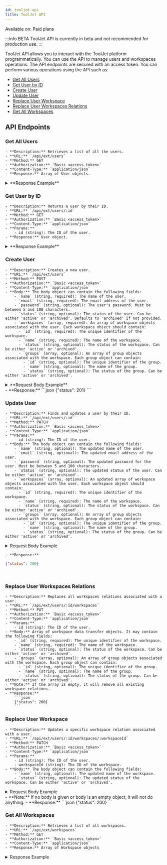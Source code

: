 ```yaml
---
id: tooljet-api
title: ToolJet API
---
```

<div className='badge badge--primary heading-badge'>Available on: Paid plans</div>

:::info BETA
ToolJet API is currently in beta and not recommended for production use.
:::

ToolJet API allows you to interact with the ToolJet platform programmatically. You can use the API to manage users and workspaces operations. The API endpoints are secured with an access token. You can perform various operations using the API such as:

 - [Get All Users](#get-all-users)
 - [Get User by ID](#get-user-by-id)
 - [Create User](#create-user)
 - [Update User](#update-user)
 - [Replace User Workspace](#replace-user-workspace)
 - [Replace User Workspaces Relations](#replace-user-workspaces-relations)
 - [Get All Workspaces](#get-all-workspaces)

## API Endpoints

### **Get All Users**
    - **Description:** Retrieves a list of all the users.
    - **URL:** `/api/ext/users`
    - **Method:** GET
    - **Authorization:** `Basic <access_token>`
    - **Content-Type:** `application/json`
    - **Response:** Array of User objects.
  <details>
  <summary>**Response Example**</summary>
```json
[
    {
      "id": "5b1608df-5e14-474b-b304-919623a9be57",
      "name": "Sam Oliver",
      "email": "sam@example.com",
      "status": "active",
      "workspaces": [
        {
          "id": "a831db72-c3d2-4b36-a98e-0023ffb15e66",
          "name": "demo-workspace",
          "status": "active",
          "groups": [
            {
              "id": "b3ae95dd-b1ca-4a21-abac-b321ee76698e",
              "name": "all_users"
            },
            {
              "id": "1830a113-24e5-4e33-8af2-e6502d477239",
              "name": "admin"
            }
          ]
        }
      ]
    },
    {
        "id": "919623a-5e14-4v4b-63b4-3343a9be57",
        "name": "David Smith",
        "email": "david@example.com",
        "status": "active",
        "workspaces": [
          {
            "id": "a831db72-c3d2-4b36-a98e-0023ffb15e66",
            "name": "demo-workspace",
            "status": "active",
            "groups": [
              {
                "id": "b3ae95dd-b1ca-4a21-abac-b321ee76698e",
                "name": "all_users"
              },
              {
                "id": "1830a113-24e5-4e33-8af2-e6502d477239",
                "name": "admin"
              }
            ]
          },
          {
              "id": "b8a0c07d-2430-46fd-ba71-2a71e48fde30",
              "name": "team-spac",
              "status": "active",
              "groups": [
                  {
                      "id": "7f7af977-a7e7-49e3-a08a-2dffce6f5942",
                      "name": "all_users"
                  },
                  {
                      "id": "eda68cf3-b70d-455f-8a2a-8cd4bbff77a6",
                      "name": "admin"
                  }
              ]
          }
        ]
      }
  ]
```
</details>

### **Get User by ID**
    - **Description:** Returns a user by their ID.
    - **URL:** `/api/ext/users/:id`
    - **Method:** GET
    - **Authorization:** `Basic <access_token>`
    - **Content-Type:** `application/json`
    - **Params:**
        - id (string): The ID of the user.
    - **Response:** User object.
  <details>
  <summary>**Response Example**</summary>
```json
{
    "id": "5b1608df-5e14-474b-b304-919623a9be57",
    "name": "Sam Oliver",
    "email": "sam@example.com",
    "status": "active",
    "workspaces": [
        {
            "id": "a831db72-c3d2-4b36-a98e-0023ffb15e66",
            "name": "demo-workspace",
            "status": "active",
            "groups": [
                {
                    "id": "b3ae95dd-b1ca-4a21-abac-b321ee76698e",
                    "name": "all_users"
                },
                {
                    "id": "1830a113-24e5-4e33-8af2-e6502d477239",
                    "name": "admin"
                }
            ]
        },
        {
            "id": "b8a0c07d-2430-46fd-ba71-2a71e48fde30",
            "name": "team-spac",
            "status": "active",
            "groups": [
                {
                    "id": "7f7af977-a7e7-49e3-a08a-2dffce6f5942",
                    "name": "all_users"
                },
                {
                    "id": "eda68cf3-b70d-455f-8a2a-8cd4bbff77a6",
                    "name": "admin"
                }
            ]
        }
    ]
}
```
</details>


### **Create User**
    - **Description:** Creates a new user.
    - **URL:** `/api/ext/users`
    - **Method:** POST
    - **Authorization:** `Basic <access_token>`
    - **Content-Type:** `application/json`
    - **Body:** The body object can contain the following fields:
        - `name` (string, required): The name of the user.
        - `email` (string, required): The email address of the user.
        - `password` (string, optional): The user's password. Must be between 5 and 100 characters.
        - `status` (string, optional): The status of the user. Can be either 'active' or 'archived'. Defaults to 'archived' if not provided.
        - `workspaces` (array, required): An array of workspace objects associated with the user. Each workspace object should contain:
          - `id` (string, required): The unique identifier of the workspace.
          - `name` (string, required): The name of the workspace.
          - `status` (string, optional): The status of the workspace. Can be either 'active' or 'archived'.
          - `groups` (array, optional): An array of group objects associated with the workspace. Each group object can contain:
            - `id` (string, optional): The unique identifier of the group.
            - `name` (string, optional): The name of the group.
            - `status` (string, optional): The status of the group. Can be either 'active' or 'archived'.
  <details>
  <summary>**Request Body Example**</summary>
```json
{
  "name": "Alice Johnson",
  "email": "alice@example.com",
  "password": "qwy@4xt123",
  "status": "active",
  "workspaces": [
    {
      "name": "team-spac",
      "status": "active",
      "groups": [
        {
          "name": "all_users"
        }
      ]
    }
  ]
}
```
</details>
    - **Response:**
        ```json
        {"status": 201}
        ```

### **Update User**
    - **Description:** Finds and updates a user by their ID.
    - **URL:** `/api/ext/users/:id`
    - **Method:** PATCH
    - **Authorization:** `Basic <access_token>`
    - **Content-Type:** `application/json`
    - **Params:**
        - id (string): The ID of the user.
    - **Body:** The body object can contain the following fields:
        - `name` (string, optional): The updated name of the user.
        - `email` (string, optional): The updated email address of the user.
        - `password` (string, optional): The updated password for the user. Must be between 5 and 100 characters.
        - `status` (string, optional): The updated status of the user. Can be either 'active' or 'archived'.
        - `workspaces` (array, optional): An updated array of workspace objects associated with the user. Each workspace object should contain:
          - `id` (string, required): The unique identifier of the workspace.
          - `name` (string, required): The name of the workspace.
          - `status` (string, optional): The status of the workspace. Can be either 'active' or 'archived'.
          - `groups` (array, optional): An array of group objects associated with the workspace. Each group object can contain:
            - `id` (string, optional): The unique identifier of the group.
            - `name` (string, optional): The name of the group.
            - `status` (string, optional): The status of the group. Can be either 'active' or 'archived'.
<details>

<summary>Request Body Example</summary>

```json

{
  "name": "Allen Johnson",
  "email": "allen@example.com"
}

```

</details>

    - **Response:**


  ```json
  {"status": 200}
  ```
 
### **Replace User Workspaces Relations**

    - **Description:** Replaces all workspaces relations associated with a user.
    - **URL:** `/api/ext/users/:id/workspaces`
    - **Method:** PUT
    - **Authorization:** `Basic <access_token>`
    - **Content-Type:** `application/json`
    - **Params:**
        - id (string): The ID of the user.
    - **Body:** Array of workspace data transfer objects. It may contain the following fields:
        - `id` (string, required): The unique identifier of the workspace.
        - `name` (string, required): The name of the workspace.
        - `status` (string, optional): The status of the workspace. Can be either 'active' or 'archived'.
        - `groups` (array, optional): An array of group objects associated with the workspace. Each group object can contain:
          - `id` (string, optional): The unique identifier of the group.
          - `name` (string, optional): The name of the group.
          - `status` (string, optional): The status of the group. Can be either 'active' or 'archived'.
    - **Note:** If the array is empty, it will remove all existing workspace relations.
    - **Response:**
        ```json
        {"status": 200}
        ```

### **Replace User Workspace**

    - **Description:** Updates a specific workspace relation associated with a user.
    - **URL:** `/api/ext/users/:id/workspaces/:workspaceId`
    - **Method:** PATCH
    - **Authorization:** `Basic <access_token>`
    - **Content-Type:** `application/json`
    - **Params:**
        - id (string): The ID of the user.
        - workspaceId (string): The ID of the workspace.
    - **Body:** The body object can contain the following fields:
        - `name` (string, optional): The updated name of the workspace.
        - `status` (string, optional): The updated status of the workspace. Can be either 'active' or 'archived'.
<details>

<summary>Request Body Example</summary>

```json

{
  "name": "Allen Johnson",
  "email": "allen@example.com"
}

```

</details>
    - **Note:** If no body is given or body is an empty object, it will not do anything.
    - **Response:**
        ```json
        {"status": 200}
        ```

### **Get All Workspaces**

    - **Description:** Retrieves a list of all workspaces.
    - **URL:** `/api/ext/workspaces`
    - **Method:** GET
    - **Authorization:** `Basic <access_token>`
    - **Content-Type:** `application/json`
    - **Response:** Array of Workspace objects

<details>
<summary>Response Example</summary>

```json
[
    {
        "id": "a831db72-c3d2-4b36-a98e-0023ffb15e66",
        "name": "demo-workspace",
        "status": "active",
        "groups": [
            {
                "id": "b3ae95dd-b1ca-4a21-abac-b321ee76698e",
                "name": "all_users"
            },
            {
                "id": "1830a113-24e5-4e33-8af2-e6502d477239",
                "name": "admin"
            }
        ]
    },
    {
        "id": "b8a0c07d-2430-46fd-ba71-2a71e48fde30",
        "name": "team-spac",
        "status": "active",
        "groups": [
            {
                "id": "7f7af977-a7e7-49e3-a08a-2dffce6f5942",
                "name": "all_users"
            },
            {
                "id": "eda68cf3-b70d-455f-8a2a-8cd4bbff77a6",
                "name": "admin"
            }
        ]
    }
]
```
</details>



